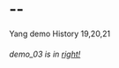 # --
Yang demo 
History
19,20,21
###### demo_03 is in [right!](https://github.com/yourkg/--/releases)
